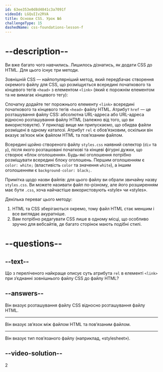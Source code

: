 ```yaml
---
id: 63ee353e0d8d4841c3a7091f
videoId: LGQuIIv2RVA
title: Основи CSS. Урок №6
challengeType: 15
dashedName: css-foundations-lesson-f
---
```


# --description--

Ви вже багато чого навчились. Лишилось дізнатись, як додати CSS до HTML. Для цього існує три методи.

Зовнішній CSS — найпопулярніший метод, який передбачає створення окремого файлу для CSS, що розміщується всередині початкового та кінцевого тегів `<head>` з елементом `<link>` (який є порожнім елементом та не вимагає кінцевого тегу):

Спочатку додайте тег порожнього елементу `<link>` всередині початкового та кінцевого тегів `<head>` файлу HTML. Атрибут `href` — це розташування файлу CSS: абсолютна URL-адреса або URL-адреса відносно розташування файлу HTML (залежно від того, що ви використовуєте). У прикладі вище ми припускаємо, що обидва файли розміщені в одному каталозі. Атрибут `rel` є обов’язковим, оскільки він вказує зв’язок між файлом HTML та пов’язаним файлом.

Всередині щойно створеного файлу `styles.css` наявний селектор (`div` та `p`), після якого розташовані початкові та кінцеві фігурні дужки, що створює «блок оголошення». Будь-які оголошення потрібно розміщувати всередині блоку оголошень. Першим оголошенням є `color: white;` (властивість `color` та значення `white`), а іншим оголошенням є `background-color: black;`.

Примітка щодо назви файлів: для цього файлу ви обрали звичайну назву `styles.css`. Ви можете називати файл по-різному, але його розширенням має бути `.css`, хоча найчастіше використовують «style» чи «styles».

Декілька переваг цього методу:

1. HTML та CSS зберігаються окремо, тому файл HTML стає меншим і все виглядає акуратніше.
2. Вам потрібно редагувати CSS лише в одному місці, що особливо зручно для вебсайтів, де багато сторінок мають подібні стилі.

# --questions--

## --text--

Що з переліченого найкраще описує суть атрибута `rel` в елементі `<link>` при з’єднанні зовнішнього файлу CSS до файлу HTML?

## --answers--

Він вказує розташування файлу CSS відносно розташування файлу HTML.

---

Він вказує зв’язок між файлом HTML та пов’язаним файлом.

---

Він вказує тип пов’язаного файлу (наприклад, «stylesheet»).


## --video-solution--

2
